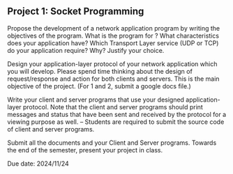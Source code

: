 ## Project 1: Socket Programming		

Propose the development of a network application program by writing the objectives of the program. What is the program for ? What characteristics does your application have? Which Transport Layer service (UDP or TCP) do your application require? Why? Justify your choice.

Design your application-layer protocol of your network application which you will develop. Please spend time thinking about the design of request/response and action for both clients and servers. This is the main objective of the project.
(For 1 and 2, submit a google docs file.)

Write your client and server programs that use your designed application-layer protocol. Note that the client and server programs should print messages and status that have been sent and received by the protocol for a viewing purpose as well. – Students are required to submit the source code of client and server programs.

Submit all the documents and your Client and Server programs. Towards the end of the semester, present your project in class.

Due date: 2024/11/24